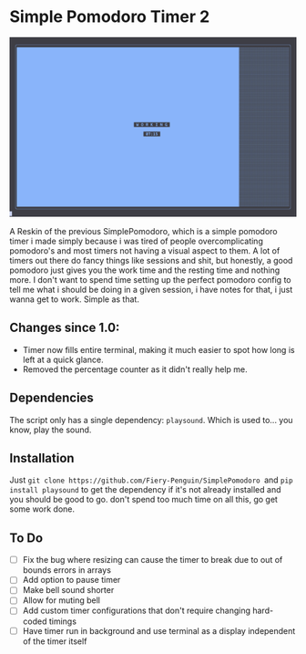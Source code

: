 # Simple Pomodoro Timer 2
![](figures/Preview_Image.png)

A Reskin of the previous SimplePomodoro, which is a simple pomodoro timer i made simply because i was tired of people overcomplicating pomodoro's and most timers not having a visual aspect to them. A lot of timers out there do fancy things like sessions and shit, but honestly, a good pomodoro just gives you the work time and the resting time and nothing more. I don't want to spend time setting up the perfect pomodoro config to tell me what i should be doing in a given session, i have notes for that, i just wanna get to work. Simple as that.

## Changes since 1.0:
- Timer now fills entire terminal, making it much easier to spot how long is left at a quick glance.
- Removed the percentage counter as it didn't really help me.

## Dependencies
The script only has a single dependency: `playsound`. Which is used to... you know, play the sound.

## Installation
Just `git clone https://github.com/Fiery-Penguin/SimplePomodoro `and `pip install playsound` to get the dependency if it's not already installed and you should be good to go. don't spend too much time on all this, go get some work done.

## To Do
- [ ] Fix the bug where resizing can cause the timer to break due to out of bounds errors in arrays
- [ ] Add option to pause timer
- [ ] Make bell sound shorter
- [ ] Allow for muting bell
- [ ] Add custom timer configurations that don't require changing hard-coded timings
- [ ] Have timer run in background and use terminal as a display independent of the timer itself
